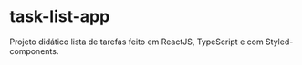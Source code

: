 # task-list-app
Projeto didático lista de tarefas feito em ReactJS, TypeScript e com Styled-components.
